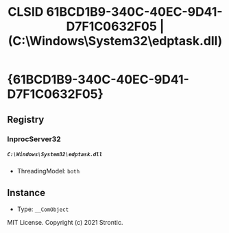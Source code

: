 ﻿---
title: "CLSID 61BCD1B9-340C-40EC-9D41-D7F1C0632F05 | (C:\\Windows\\System32\\edptask.dll)"
excerpt: What is COM-Object CLSID 61BCD1B9-340C-40EC-9D41-D7F1C0632F05?
---

# {61BCD1B9-340C-40EC-9D41-D7F1C0632F05}


## Registry


### InprocServer32

##### `C:\Windows\System32\edptask.dll`
* ThreadingModel: `both`

## Instance

* Type: `__ComObject`

MIT License. Copyright (c) 2021 Strontic.


